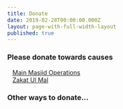 ```yaml
---
title: Donate
date: 2019-02-28T00:00:00.000Z
layout: page-with-full-width-layout
published: true
---
```



### Please donate towards causes

<div class="row pt-10 pb-3">
  <div class="col-md-6 col-12 pb-3">
      <a class="btn btn-sm btn-danger" href="https://goodbricks.org/cause/icsd.org/masjid-operations-2021" style="width: 100%;padding:12px;white-space: normal;">Main Masjid Operations</a>
  </div>
</div>

<div class="row pt-10 pb-2" >
  
  <div class="col-md-6 col-12 pb-3">
      <a class="btn btn-sm btn-success" href="https://goodbricks.org/cause/icsd.org/zakat" style="width: 100%;padding:12px;">Zakat Ul Mal</a>
  </div>
</div>

### Other ways to donate…

<div id="amznCharityBanner"><script type="text/javascript">(function() {var iFrame = document.createElement('iframe'); iFrame.style.display = 'none'; iFrame.style.border = "none"; iFrame.width = 310; iFrame.height = 256; iFrame.setAttribute && iFrame.setAttribute('scrolling', 'no'); iFrame.setAttribute('frameborder', '0'); setTimeout(function() {var contents = (iFrame.contentWindow) ? iFrame.contentWindow : (iFrame.contentDocument.document) ? iFrame.contentDocument.document : iFrame.contentDocument; contents.document.open(); contents.document.write(decodeURIComponent("%3Cdiv%20id%3D%22amznCharityBannerInner%22%3E%3Ca%20href%3D%22https%3A%2F%2Fsmile.amazon.com%2Fch%2F31-1128777%22%20target%3D%22_blank%22%3E%3Cdiv%20class%3D%22text%22%20height%3D%22%22%3E%3Cdiv%20class%3D%22support-wrapper%22%3E%3Cdiv%20class%3D%22support%22%20style%3D%22font-size%3A%2025px%3B%20line-height%3A%2028px%3B%20margin-top%3A%201px%3B%20margin-bottom%3A%201px%3B%22%3ESupport%20%3Cspan%20id%3D%22charity-name%22%20style%3D%22display%3A%20inline-block%3B%22%3EIslamic%20Center%20of%20San%20Diego.%3C%2Fspan%3E%3C%2Fdiv%3E%3C%2Fdiv%3E%3Cp%20class%3D%22when-shop%22%3EWhen%20you%20shop%20at%20%3Cb%3Esmile.amazon.com%2C%3C%2Fb%3E%3C%2Fp%3E%3Cp%20class%3D%22donates%22%3EAmazon%20donates.%3C%2Fp%3E%3C%2Fdiv%3E%3C%2Fa%3E%3C%2Fdiv%3E%3Cstyle%3E%23amznCharityBannerInner%7Bbackground-image%3Aurl(https%3A%2F%2Fm.media-amazon.com%2Fimages%2FG%2F01%2Fx-locale%2Fpaladin%2Fcharitycentral%2Fbanner-background-image._CB309675353_.png)%3Bwidth%3A300px%3Bheight%3A250px%3Bposition%3Arelative%7D%23amznCharityBannerInner%20a%7Bdisplay%3Ablock%3Bwidth%3A100%25%3Bheight%3A100%25%3Bposition%3Arelative%3Bcolor%3A%23000%3Btext-decoration%3Anone%7D.text%7Bposition%3Aabsolute%3Btop%3A20px%3Bleft%3A15px%3Bright%3A15px%3Bbottom%3A100px%7D.support-wrapper%7Boverflow%3Ahidden%3Bmax-height%3A86px%7D.support%7Bfont-family%3AArial%2Csans%3Bfont-weight%3A700%3Bline-height%3A28px%3Bfont-size%3A25px%3Bcolor%3A%23333%3Btext-align%3Acenter%3Bmargin%3A0%3Bpadding%3A0%3Bbackground%3A0%200%7D.when-shop%7Bfont-family%3AArial%2Csans%3Bfont-size%3A15px%3Bfont-weight%3A400%3Bline-height%3A25px%3Bcolor%3A%23333%3Btext-align%3Acenter%3Bmargin%3A0%3Bpadding%3A0%3Bbackground%3A0%200%7D.donates%7Bfont-family%3AArial%2Csans%3Bfont-size%3A15px%3Bfont-weight%3A400%3Bline-height%3A21px%3Bcolor%3A%23333%3Btext-align%3Acenter%3Bmargin%3A0%3Bpadding%3A0%3Bbackground%3A0%200%7D%3C%2Fstyle%3E")); contents.document.close(); iFrame.style.display = 'block';}); document.getElementById('amznCharityBanner').appendChild(iFrame); })(); </script></div>
